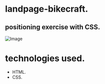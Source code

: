 # landpage-bikecraft.
## positioning exercise with CSS.
![Image](https://github.com/user-attachments/assets/c43fe7a7-8023-4510-9339-24ea4003a0a2)
# technologies used.
+ HTML.
+ CSS.
